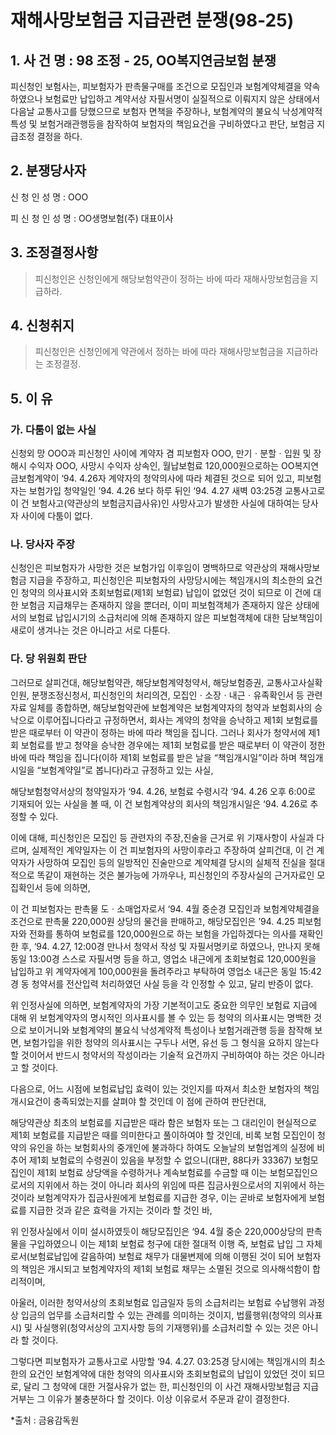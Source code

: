 # 재해사망보험금 지급관련 분쟁(98-25)

## 1. 사 건 명 : 98 조정 - 25, OO복지연금보험 분쟁

피신청인 보험사는, 피보험자가 판촉물구매를 조건으로 모집인과 보험계약체결을 약속하였으나 보험료만 납입하고 계약서상 자필서명이 실질적으로 이뤄지지 않은 상태에서 다음날 교통사고를 당했으므로 보험자 면책을 주장하나, 보험계약의 불요식 낙성계약적 특성 및 보험거래관행등을 참작하여 보험자의 책임요건을 구비하였다고 판단, 보험금 지급조정 결정을 하다.



## 2. 분쟁당사자                                               
신  청  인        성  명 : OOO

피  신  청  인    성  명 : OO생명보험(주) 대표이사


## 3. 조정결정사항

> 피신청인은 신청인에게 해당보험약관이 정하는 바에 따라 재해사망보험금을 지급하라.


## 4. 신청취지
> 피신청인은 신청인에게 약관에서 정하는 바에 따라 재해사망보험금을 지급하라는 조정결정.


## 5. 이    유

### 가. 다툼이 없는 사실

신청외 망 OOO과 피신청인 사이에 계약자 겸 피보험자 OOO, 만기ㆍ분할ㆍ입원 및 장해시 수익자 OOO, 사망시 수익자 상속인, 월납보험료 120,000원으로하는 OO복지연금보험계약이 ‘94. 4.26자 계약자의 청약의사에 따라 체결된 것으로 되어 있고, 피보험자는 보험가입 청약일인 ’94. 4.26 보다 하루 뒤인 ‘94. 4.27 새벽 03:25경 교통사고로 이 건 보험사고(약관상의 보험금지급사유)인 사망사고가 발생한 사실에 대하여는 당사자 사이에 다툼이 없다.


### 나. 당사자 주장

신청인은 피보험자가 사망한 것은 보험가입 이후임이 명백하므로 약관상의 재해사망보험금 지급을 주장하고, 피신청인은 피보험자의 사망당시에는 책임개시의 최소한의 요건인 청약의 의사표시와 초회보험료(제1회 보험료) 납입이 없었던 것이 되므로 이 건에 대한 보험금 지급채무는 존재하지 않을 뿐더러, 이미 피보험객체가 존재하지 않은 상태에서의 보험료 납입시기의 소급처리에 의해 존재하지 않은 피보험객체에 대한 담보책임이 새로이 생겨나는 것은 아니라고 서로 다툰다. 


### 다. 당 위원회 판단

그러므로 살피건대, 해당보험약관, 해당보험계약청약서, 해당보험증권, 교통사고사실확인원, 분쟁조정신청서, 피신청인의 처리의견, 모집인ㆍ소장ㆍ내근ㆍ유족확인서 등 관련자료 일체를 종합하면, 해당보험약관에 보험계약은 보험계약자의 청약과 보험회사의 승낙으로 이루어집니다라고 규정하면서, 회사는 계약의 청약을 승낙하고 제1회 보험료를 받은 때로부터 이 약관이 정하는 바에 따라 책임을 집니다. 그러나 회사가 청약서에 제1회 보험료를 받고 청약을 승낙한 경우에는 제1회 보험료를 받은 때로부터 이 약관이 정한 바에 따라 책임을 집니다(이하 제1회 보험료를 받은 날을 “책임개시일”이라 하며 책임개시일을 “보험계약일”로 봅니다)라고 규정하고 있는 사실,

해당보험청약서상의 청약일자가 ‘94. 4.26, 보험료 수령시각 ’94. 4.26 오후 6:00로 기재되어 있는 사실을 볼 때, 이 건 보험계약상의 회사의 책임개시일은 ‘94. 4.26로 추정할 수 있다.

이에 대해, 피신청인은 모집인 등 관련자의 주장,진술을 근거로 위 기재사항이 사실과 다르며, 실제적인 계약일자는 이 건 피보험자의 사망이후라고 주장하여 살피건대, 이 건 계약자가 사망하여 모집인 등의 일방적인 진술만으로 계약체결 당시의 실체적 진실을 절대적으로 똑같이 재현하는 것은 불가능에 가까우나, 피신청인의 주장사실의 근거자료인 모집확인서 등에 의하면, 

이 건 피보험자는 판촉물 도ㆍ소매업자로서 ‘94. 4월 중순경 모집인과 보험계약체결을 조건으로 판촉물 220,000원 상당의 물건을 판매하고, 해당모집인은 ’94. 4.25 피보험자와 전화를 통하여 보험료를 120,000원으로 하는 보험을 가입하겠다는 의사를 재확인 한 후, ‘94. 4.27, 12:00경 만나서 청약서 작성 및 자필서명키로 하였으나, 만나지 못해 동일 13:00경 스스로 자필서명 등을 하고, 영업소 내근에게 초회보험료 120,000원을 납입하고 위 계약자에게 100,000원을 돌려주라고 부탁하여 영업소 내근은 동일 15:42경 동 청약서를 전산입력 처리하였던 사실 등을 각 인정할 수 있고, 달리 반증이 없다. 

위 인정사실에 의하면, 보험계약자의 가장 기본적이고도 중요한 의무인 보험료 지급에 대해 위 보험계약자의 명시적인 의사표시를 볼 수 있는 등 청약의 의사표시는 명백한 것으로 보이거니와 보험계약의 불요식 낙성계약적 특성이나 보험거래관행 등을 참작해 보면, 보험가입을 위한 청약의 의사표시는 구두나 서면, 유선 등 그 형식을 요하지 않는다 할 것이어서 반드시 청약서의 작성이라는 기술적 요건까지 구비하여야 하는 것은 아니라고 할 것이다.

다음으로, 어느 시점에 보험료납입 효력이 있는 것인지를 따져서 최소한 보험자의 책임개시요건이 충족되었는지를 살펴야 할 것인데 이 점에 관하여 판단컨대,

해당약관상 최초의 보험료를 지급받은 때라 함은 보험자 또는 그 대리인이 현실적으로 제1회 보험료를 지급받은 때를 의미한다고 풀이하여야 할 것인데, 비록 보험 모집인이 청약의 유인을 하는 보험회사의 중개인에 불과하다 하여도 오늘날의 보험업계의 실정에 비추어 제1회 보험료의 수령권이 있음을 부정할 수 없으니(대판, 88다카 33367) 보험모집인이 제1회 보험료 상당액을 수령하거나 계속보험료를 수금할 때 이는 보험모집인으로서의 지위에서 하는 것이 아니라 회사의 위임에 따른 집금사원으로서의 지위에서 하는 것이라 보험계약자가 집금사원에게 보험료를 지급한 경우, 이는 곧바로 보험자에게 보험료를 지급한 것과 같은 효력을 가지는 것이라 할 것인 바,

위 인정사실에서 이미 설시하였듯이 해당모집인은 ‘94. 4월 중순 220,000상당의 판촉물을 구입하였으니 이는 제1회 보험료 청구에 대한 절대적 이행 즉, 보험료 납입 그 자체로서(보험료납입에 갈음하여) 보험료 채무가 대물변제에 의해 이행된 것이 되어 보험자의 책임은 개시되고 보험계약자의 제1회 보험료 채무는 소멸된 것으로 의사해석함이 합리적이며,

아울러, 이러한 청약서상의 초회보험료 입금일자 등의 소급처리는 보험료 수납행위 과정상 입금의 업무를 소급처리할 수 있는 관례를 의미하는 것이지, 법률행위(청약의 의사표시) 및 사실행위(청약서상의 고지사항 등의 기재행위)를 소급처리할 수 있는 것은 아니라 할 것이다.

그렇다면 피보험자가 교통사고로 사망할 ‘94. 4.27. 03:25경 당시에는 책임개시의 최소한의 요건인 보험계약에 대한 청약의 의사표시와 초회보험료의 납입이 있었던 것이 되므로, 달리 그 청약에 대한 거절사유가 없는 한, 피신청인의 이 사건 재해사망보험금 지급거부는 그 이유가 불충분하다 할 것이다. 이상 이유로서 주문과 같이 결정한다. 

*출처 : 금융감독원
